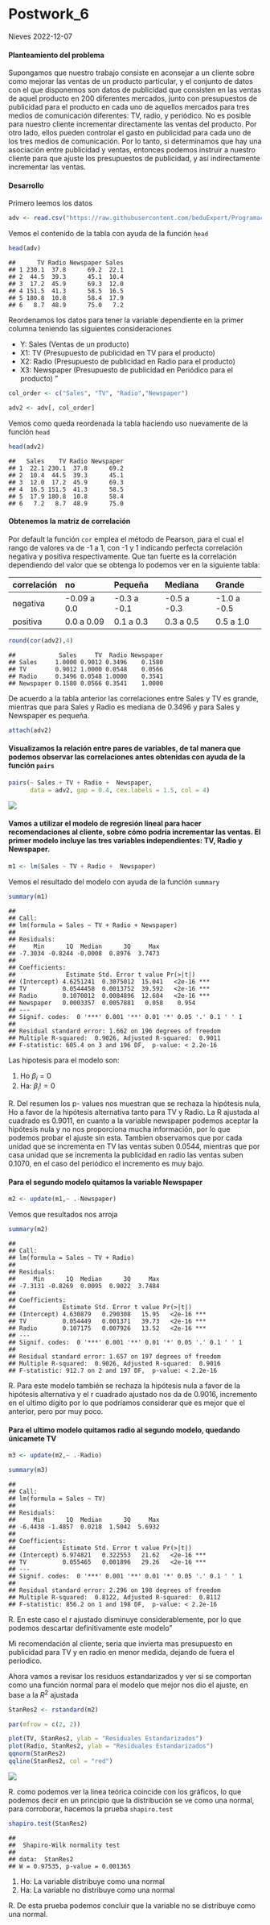 Postwork_6
================
Nieves
2022-12-07

#### Planteamiento del problema

Supongamos que nuestro trabajo consiste en aconsejar a un cliente sobre
como mejorar las ventas de un producto particular, y el conjunto de
datos con el que disponemos son datos de publicidad que consisten en las
ventas de aquel producto en 200 diferentes mercados, junto con
presupuestos de publicidad para el producto en cada uno de aquellos
mercados para tres medios de comunicación diferentes: TV, radio, y
periódico. No es posible para nuestro cliente incrementar directamente
las ventas del producto. Por otro lado, ellos pueden controlar el gasto
en publicidad para cada uno de los tres medios de comunicación. Por lo
tanto, si determinamos que hay una asociación entre publicidad y ventas,
entonces podemos instruir a nuestro cliente para que ajuste los
presupuestos de publicidad, y así indirectamente incrementar las ventas.

#### Desarrollo

Primero leemos los datos

``` r
adv <- read.csv("https://raw.githubusercontent.com/beduExpert/Programacion-R-Santander-2022/main/Sesion-06/data/advertising.csv")
```

Vemos el contenido de la tabla con ayuda de la función `head`

``` r
head(adv)
```

    ##      TV Radio Newspaper Sales
    ## 1 230.1  37.8      69.2  22.1
    ## 2  44.5  39.3      45.1  10.4
    ## 3  17.2  45.9      69.3  12.0
    ## 4 151.5  41.3      58.5  16.5
    ## 5 180.8  10.8      58.4  17.9
    ## 6   8.7  48.9      75.0   7.2

Reordenamos los datos para tener la variable dependiente en la primer
columna teniendo las siguientes consideraciones

- Y: Sales (Ventas de un producto)
- X1: TV (Presupuesto de publicidad en TV para el producto)
- X2: Radio (Presupuesto de publicidad en Radio para el producto)
- X3: Newspaper (Presupuesto de publicidad en Periódico para el
  producto) ”

``` r
col_order <- c("Sales", "TV", "Radio","Newspaper")
```

``` r
adv2 <- adv[, col_order]
```

Vemos como queda reordenada la tabla haciendo uso nuevamente de la
función `head`

``` r
head(adv2)
```

    ##   Sales    TV Radio Newspaper
    ## 1  22.1 230.1  37.8      69.2
    ## 2  10.4  44.5  39.3      45.1
    ## 3  12.0  17.2  45.9      69.3
    ## 4  16.5 151.5  41.3      58.5
    ## 5  17.9 180.8  10.8      58.4
    ## 6   7.2   8.7  48.9      75.0

#### Obtenemos la matriz de correlación

Por default la función `cor` emplea el método de Pearson, para el cual
el rango de valores va de -1 a 1, con -1 y 1 indicando perfecta
correlación negativa y positiva respectivamente. Que tan fuerte es la correlación 
dependiendo del valor que se obtenga lo podemos ver en la siguiente tabla:

| correlación | no           | Pequeña     | Mediana     | Grande      |
|  :---      | :---        |    :----   |   :---     |  :---     |
| negativa    | -0.09 a 0.0  | -0.3 a -0.1 | -0.5 a -0.3 | -1.0 a -0.5 |
| positiva    | 0.0 a 0.09   | 0.1 a 0.3   | 0.3 a 0.5   | 0.5 a 1.0   |

``` r
round(cor(adv2),4)
```

    ##            Sales     TV  Radio Newspaper
    ## Sales     1.0000 0.9012 0.3496    0.1580
    ## TV        0.9012 1.0000 0.0548    0.0566
    ## Radio     0.3496 0.0548 1.0000    0.3541
    ## Newspaper 0.1580 0.0566 0.3541    1.0000

De acuerdo a la tabla anterior las correlaciones entre Sales y TV es
grande, mientras que para Sales y Radio es mediana de 0.3496 y para
Sales y Newspaper es pequeña.

``` r
attach(adv2)
```

#### Visualizamos la relación entre pares de variables, de tal manera que podemos observar las correlaciones antes obtenidas con ayuda de la función `pairs`

``` r
pairs(~ Sales + TV + Radio +  Newspaper, 
      data = adv2, gap = 0.4, cex.labels = 1.5, col = 4)
```

![](Postwork_6_files/figure-gfm/unnamed-chunk-8-1.png)<!-- -->

#### Vamos a utilizar el modelo de regresión lineal para hacer recomendaciones al cliente, sobre cómo podría incrementar las ventas. El primer modelo incluye las tres variables independientes: TV, Radio y Newspaper.

``` r
m1 <- lm(Sales ~ TV + Radio +  Newspaper)
```

Vemos el resultado del modelo con ayuda de la función `summary`

``` r
summary(m1)
```

    ## 
    ## Call:
    ## lm(formula = Sales ~ TV + Radio + Newspaper)
    ## 
    ## Residuals:
    ##     Min      1Q  Median      3Q     Max 
    ## -7.3034 -0.8244 -0.0008  0.8976  3.7473 
    ## 
    ## Coefficients:
    ##              Estimate Std. Error t value Pr(>|t|)    
    ## (Intercept) 4.6251241  0.3075012  15.041   <2e-16 ***
    ## TV          0.0544458  0.0013752  39.592   <2e-16 ***
    ## Radio       0.1070012  0.0084896  12.604   <2e-16 ***
    ## Newspaper   0.0003357  0.0057881   0.058    0.954    
    ## ---
    ## Signif. codes:  0 '***' 0.001 '**' 0.01 '*' 0.05 '.' 0.1 ' ' 1
    ## 
    ## Residual standard error: 1.662 on 196 degrees of freedom
    ## Multiple R-squared:  0.9026, Adjusted R-squared:  0.9011 
    ## F-statistic: 605.4 on 3 and 196 DF,  p-value: < 2.2e-16

Las hipotesis para el modelo son:

1.  Ho $\beta_i =0$
2.  Ha: $\beta_i != 0$

R. Del resumen los p- values nos muestran que se rechaza la hipótesis
nula, Ho a favor de la hipótesis alternativa tanto para TV y Radio. La R
ajustada al cuadrado es 0.9011, en cuanto a la variable newspaper
podemos aceptar la hipótesis nula y no nos proporciona mucha
información, por lo que podemos probar el ajuste sin esta. Tambien
observamos que por cada unidad que se incrementa en TV las ventas suben
0.0544, mientras que por casa unidad que se incrementa la publicidad en
radio las ventas suben 0.1070, en el caso del periódico el incremento es
muy bajo.

#### Para el segundo modelo quitamos la variable Newspaper

``` r
m2 <- update(m1,~ .-Newspaper)
```

Vemos que resultados nos arroja

``` r
summary(m2)
```

    ## 
    ## Call:
    ## lm(formula = Sales ~ TV + Radio)
    ## 
    ## Residuals:
    ##     Min      1Q  Median      3Q     Max 
    ## -7.3131 -0.8269  0.0095  0.9022  3.7484 
    ## 
    ## Coefficients:
    ##             Estimate Std. Error t value Pr(>|t|)    
    ## (Intercept) 4.630879   0.290308   15.95   <2e-16 ***
    ## TV          0.054449   0.001371   39.73   <2e-16 ***
    ## Radio       0.107175   0.007926   13.52   <2e-16 ***
    ## ---
    ## Signif. codes:  0 '***' 0.001 '**' 0.01 '*' 0.05 '.' 0.1 ' ' 1
    ## 
    ## Residual standard error: 1.657 on 197 degrees of freedom
    ## Multiple R-squared:  0.9026, Adjusted R-squared:  0.9016 
    ## F-statistic: 912.7 on 2 and 197 DF,  p-value: < 2.2e-16

R. Para este modelo también se rechaza la hipótesis nula a favor de la
hipótesis alternativa y el r cuadrado ajustado nos da de 0.9016,
incremento en el ultimo dígito por lo que podríamos considerar que es
mejor que el anterior, pero por muy poco.

#### Para el ultimo modelo quitamos radio al segundo modelo, quedando únicamete TV

``` r
m3 <- update(m2,~ .-Radio)
```

``` r
summary(m3)
```

    ## 
    ## Call:
    ## lm(formula = Sales ~ TV)
    ## 
    ## Residuals:
    ##     Min      1Q  Median      3Q     Max 
    ## -6.4438 -1.4857  0.0218  1.5042  5.6932 
    ## 
    ## Coefficients:
    ##             Estimate Std. Error t value Pr(>|t|)    
    ## (Intercept) 6.974821   0.322553   21.62   <2e-16 ***
    ## TV          0.055465   0.001896   29.26   <2e-16 ***
    ## ---
    ## Signif. codes:  0 '***' 0.001 '**' 0.01 '*' 0.05 '.' 0.1 ' ' 1
    ## 
    ## Residual standard error: 2.296 on 198 degrees of freedom
    ## Multiple R-squared:  0.8122, Adjusted R-squared:  0.8112 
    ## F-statistic: 856.2 on 1 and 198 DF,  p-value: < 2.2e-16

R. En este caso el r ajustado disminuye considerablemente, por lo que
podemos descartar definitivamente este modelo”

Mi recomendación al cliente, seria que invierta mas presupuesto en
publicidad para TV y en radio en menor medida, dejando de fuera el
periodico.

Ahora vamos a revisar los residuos estandarizados y ver si se comportan
como una función normal para el modelo que mejor nos dio el ajuste, en
base a la $R^ 2$ ajustada

``` r
StanRes2 <- rstandard(m2) 
```

``` r
par(mfrow = c(2, 2))

plot(TV, StanRes2, ylab = "Residuales Estandarizados")
plot(Radio, StanRes2, ylab = "Residuales Estandarizados")
qqnorm(StanRes2)
qqline(StanRes2, col = "red")
```

![](Postwork_6_files/figure-gfm/unnamed-chunk-16-1.png)<!-- -->

R. como podemos ver la linea teórica coincide con los gráficos, lo que
podemos decir en un principio que la distribución se ve como una normal,
para corroborar, hacemos la prueba `shapiro.test`

``` r
shapiro.test(StanRes2)
```

    ## 
    ##  Shapiro-Wilk normality test
    ## 
    ## data:  StanRes2
    ## W = 0.97535, p-value = 0.001365

1.  Ho: La variable distribuye como una normal
2.  Ha: La variable no distribuye como una normal

R. De esta prueba podemos concluir que la variable no se distribuye como
una normal.
